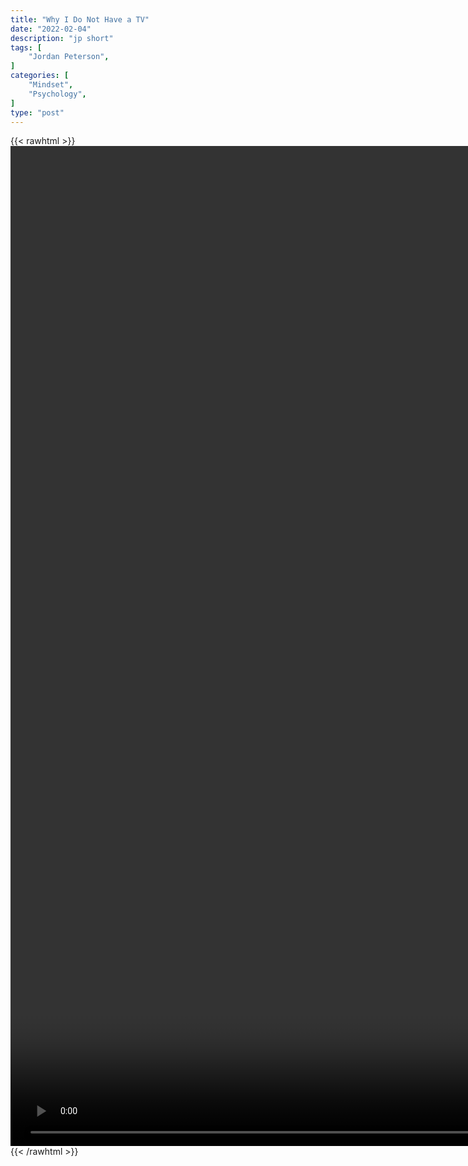 ```yaml
---
title: "Why I Do Not Have a TV"
date: "2022-02-04"
description: "jp short"
tags: [
    "Jordan Peterson",
]
categories: [
    "Mindset",
    "Psychology",
]
type: "post"
---
```

{{< rawhtml >}}
    <video style="height:40vh;width:auto" overflow="hidden" controls>
        <source src="https://clips.dev00ps.com/Jordan_Peterson/I_haven%E2%80%99t_had_a_TV_since_1985%E2%80%A6.mp4" type="video/mp4"> 
    </video>
{{< /rawhtml >}}